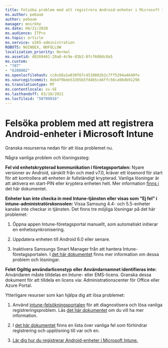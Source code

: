 ```yaml
---
title: Felsöka problem med att registrera Android-enheter i Microsoft Intune
ms.author: pebaum
author: pebaum
manager: mnirkhe
ms.date: 04/21/2020
ms.audience: ITPro
ms.topic: article
ms.service: o365-administration
ROBOTS: NOINDEX, NOFOLLOW
localization_priority: Normal
ms.assetid: d0269461-20a8-4c9e-83b2-8fcf608dc0a5
ms.custom:
- "787"
- "6200002"
ms.openlocfilehash: cc8c68a1e838f67c4510002b2c7ff5294a4649fe
ms.sourcegitcommit: 0eb4f9bde53395b5fd4b5cd4ffc56ca96db91298
ms.translationtype: MT
ms.contentlocale: sv-SE
ms.lasthandoff: 03/10/2021
ms.locfileid: "50709016"
---
```

# <a name="troubleshoot-issues-with-enrolling-android-devices-in-microsoft-intune"></a>Felsöka problem med att registrera Android-enheter i Microsoft Intune

Granska resurserna nedan för att lösa problemet nu.
  
Några vanliga problem och lösningssteg:
  
 **Fel vid enhetskrypterad kommunikation i företagsportalen:** Nyare versioner av Android, särskilt från och med v7.0, kräver ett lösenord för start för att kontrollera att enheten är fullständigt krypterad. Vanliga lösningar är att aktivera en start-PIN eller kryptera enheten helt. Mer information [finns i](https://docs.microsoft.com/intune-user-help/your-device-appears-encrypted-but-cp-says-otherwise-android) det här dokumentet.
  
 **Enheter kan inte checka in med Intune-tjänsten eller visas som "Ej fel" i intune-administratörskonsolen:** Vissa Samsung 4.4- och 5.5-enheter kanske inte checkar in tjänsten. Det finns tre möjliga lösningar på det här problemet:
  
1. Öppna appen Intune-företagsportal manuellt, som automatiskt initierar en enhetssynkronisering.

2. Uppdatera enheten till Android 6.0 eller senare.

3. Inaktivera Samsungs Smart Manager från att hantera Intune-företagsportalen. I [det här dokumentet](https://docs.microsoft.com/troubleshoot/mem/intune/troubleshoot-device-enrollment-in-intune#devices-fail-to-check-in-with-the-intune-service-and-display-as-unhealthy-in-the-intune-admin-console) finns mer information om dessa problem och lösningar.

 **Felet Ogiltig användarlicenstyp** **eller Användarnamnet identifieras inte:** Användaren måste tilldelas en Intune- eller EMS-licens. Granska dessa dokument för att tilldela en licens via: Administrationscenter för Office eller Azure Portal.
  
Ytterligare resurser som kan hjälpa dig att lösa problemet:
  
1. Använd [intune-felsökningsportalen](https://devicemanagement.microsoft.com/#blade/Microsoft_Intune_DeviceSettings/TroubleshootBlade) för att diagnostisera och lösa vanliga registreringsproblem. Läs [det här dokumentet](https://docs.microsoft.com/intune/help-desk-operators) om du vill ha mer information.

2. I [det här dokumentet](https://docs.microsoft.com/troubleshoot/mem/intune/troubleshoot-device-enrollment-in-intune) finns en lista över vanliga fel som förhindrar registrering och upplösning till var och en.

3. [Lär dig hur du registrerar Android-enheter i Microsoft Intune.](https://docs.microsoft.com/intune/android-enroll)
